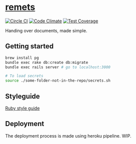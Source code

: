 # [remets](http://remets.herokuapp.com)

[![Circle CI](https://circleci.com/gh/maximebedard/remets.svg?style=svg)](https://circleci.com/gh/maximebedard/remets) [![Code Climate](https://codeclimate.com/github/maximebedard/remets/badges/gpa.svg)](https://codeclimate.com/github/maximebedard/remets) [![Test Coverage](https://codeclimate.com/github/maximebedard/remets/badges/coverage.svg)](https://codeclimate.com/github/maximebedard/remets/coverage)

Handing over documents, made simple.

## Getting started

```sh
brew install pg
bundle exec rake db:create db:migrate
bundle exec rails server # go to localhost:3000

# To load secrets
source ./some-folder-not-in-the-repo/secrets.sh
```

## Styleguide

[Ruby style guide](https://github.com/styleguide/ruby)

## Deployment

The deployment process is made using heroku pipeline. WIP.

